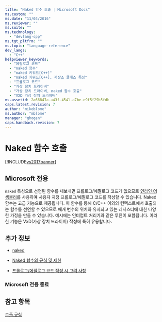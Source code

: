 ```yaml
---
title: "Naked 함수 호출 | Microsoft Docs"
ms.custom: ""
ms.date: "11/04/2016"
ms.reviewer: ""
ms.suite: ""
ms.technology: 
  - "devlang-cpp"
ms.tgt_pltfrm: ""
ms.topic: "language-reference"
dev_langs: 
  - "C++"
helpviewer_keywords: 
  - "에필로그 코드"
  - "naked 함수"
  - "naked 키워드[C++]"
  - "naked 키워드[C++], 저장소 클래스 특성"
  - "프롤로그 코드"
  - "가상 장치 드라이버"
  - "가상 장치 드라이버, naked 함수 호출"
  - "VXD 가상 장치 드라이버"
ms.assetid: 2a66847a-a43f-4541-a7be-c9f5f29b5fdb
caps.latest.revision: 7
author: "mikeblome"
ms.author: "mblome"
manager: "ghogen"
caps.handback.revision: 7
---
```

# Naked 함수 호출
[!INCLUDE[vs2017banner](../assembler/inline/includes/vs2017banner.md)]

## Microsoft 전용  
 `naked` 특성으로 선언된 함수를 내보내면 프롤로그\/에필로그 코드가 없으므로 [인라인 어셈블러](../assembler/inline/inline-assembler.md)를 사용하여 사용자 지정 프롤로그\/에필로그 코드를 작성할 수 있습니다.  Naked 함수는 고급 기능으로 제공됩니다.  이 함수를 통해 C\/C\+\+ 이외의 컨텍스트에서 호출되는 함수를 선언할 수 있으므로 매개 변수의 위치와 유지되고 있는 레지스터에 대한 다양한 가정을 만들 수 있습니다.  예시에는 인터럽트 처리기와 같은 루틴이 포함됩니다.  이러한 기능은 VxD\(가상 장치 드라이버\) 작성에 특히 유용합니다.  
  
## 추가 정보  
  
-   [naked](../cpp/naked-cpp.md)  
  
-   [Naked 함수의 규칙 및 제한](../cpp/rules-and-limitations-for-naked-functions.md)  
  
-   [프롤로그\/에필로그 코드 작성 시 고려 사항](../cpp/considerations-for-writing-prolog-epilog-code.md)  
  
### Microsoft 전용 종료  
  
## 참고 항목  
 [호출 규칙](../cpp/calling-conventions.md)